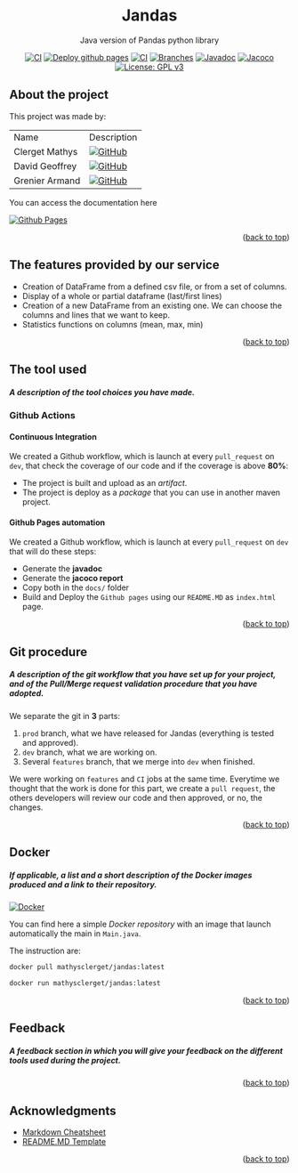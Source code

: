 <div id="top"></div>

<!-- TITLE -->
<div align="center">
<h1 align="center">Jandas</h1>

  <p align="center">
    Java version of Pandas python library
  </p>


<a href="https://github.com/MathysC/Jandas/actions/workflows/CI.yml"><img src="https://github.com/MathysC/Jandas/actions/workflows/CI.yml/badge.svg?branch=dev" alt="CI"></a> <a href="https://github.com/MathysC/Jandas/actions/workflows/generate-site.yml"><img src="https://github.com/MathysC/Jandas/actions/workflows/generate-site.yml/badge.svg?branch=dev" alt="Deploy github pages"></a> <a href="https://github.com/MathysC/Jandas/actions/workflows/CI.yml"><img src="https://mathysc.github.io/Jandas/docs/badges/jacoco.svg" alt="CI"></a>  <a href="https://github.com/MathysC/Jandas/actions/workflows/CI.yml"><img src="https://mathysc.github.io/Jandas/docs/badges/branches.svg" alt="Branches"></a> <a href="https://mathysc.github.io/Jandas/docs/javadoc"><img src="https://img.shields.io/badge/-javadoc-yellow" alt="Javadoc"></a> <a href="https://mathysc.github.io/Jandas/docs/jacoco"><img src="https://img.shields.io/badge/-jacoco-red" alt="Jacoco"></a> <a href="http://www.gnu.org/licenses/gpl-3.0"><img src="https://img.shields.io/badge/License-GPL%20v3-blue.svg" alt="License: GPL v3"></a>
</div>
<!-- ABOUT THE PROJECT -->

## About the project
This project was made by:
<table>
    <tr>
        <td>Name</td>
        <td>Description</td>
    </tr>
    <tr>
        <td>Clerget Mathys</td>
        <td><a href="https://github.com/MathysC/"><img src="https://img.shields.io/badge/github-%23121011.svg?style=for-the-badge&amp;logo=github&amp;logoColor=white" alt="GitHub"></a></td>
    </tr>
    <tr>
        <td>David Geoffrey</td>
        <td><a href="https://github.com/Polluxin/"><img src="https://img.shields.io/badge/github-%23121011.svg?style=for-the-badge&amp;logo=github&amp;logoColor=white" alt="GitHub"></a></td>
    </tr>
    <tr>
        <td>Grenier Armand</td>
        <td><a href="https://github.com/Moutontone/"><img src="https://img.shields.io/badge/github-%23121011.svg?style=for-the-badge&amp;logo=github&amp;logoColor=white" alt="GitHub"></a></td>
    </tr>
</table>

You can access the documentation here 

[![Github Pages](https://img.shields.io/badge/github%20pages-121013?style=for-the-badge&logo=github&logoColor=white)](https://mathysc.github.io/Jandas/)

<p align="right">(<a href="#top">back to top</a>)</p>

## The features provided by our service
- Creation of DataFrame from a defined csv file, or from a set of columns.
- Display of a whole or partial dataframe (last/first lines)
- Creation of a new DataFrame from an existing one. We can choose the columns and lines that we want to keep.
- Statistics functions on columns (mean, max, min)
<p align="right">(<a href="#top">back to top</a>)</p>

## The tool used
##### A description of the tool choices you have made.

### Github Actions

#### Continuous Integration
We created a Github workflow, which is launch at every `pull_request` on `dev`, that check the coverage of our code and if the coverage is above **80%**:
- The project is built and upload as an *artifact*.
- The project is deploy as a *package* that you can use in another maven project. 

#### Github Pages automation
We created a Github workflow, which is launch at every `pull_request` on `dev` that will do these steps:
- Generate the **javadoc**
- Generate the **jacoco report** 
- Copy both in the `docs/` folder
- Build and Deploy the `Github pages` using our `README.MD` as `index.html` page.
<p align="right">(<a href="#top">back to top</a>)</p>

## Git procedure
##### A description of the git workflow that you have set up for your project, and of the Pull/Merge request validation procedure that you have adopted.

We separate the git in **3** parts:
1. `prod` branch, what we have released for Jandas (everything is tested and approved).
2. `dev` branch, what we are working on.
3. Several `features` branch, that we merge into `dev` when finished.


We were working on `features` and `CI` jobs at the same time. Everytime we thought that the work is done for this part, we create a `pull request`, the others developers will review our code and then approved, or no, the changes.

<p align="right">(<a href="#top">back to top</a>)</p>

## Docker 
##### If applicable, a list and a short description of the Docker images produced and a link to their repository.
<a href="https://hub.docker.com/repository/docker/mathysclerget/jandas/general"><img src="https://img.shields.io/badge/docker-%230db7ed.svg?style=for-the-badge&logo=docker&logoColor=white)" alt="Docker"></a>

You can find here a simple *Docker repository* with an image that launch automatically the main in `Main.java`.

The instruction are:
```bash
docker pull mathysclerget/jandas:latest
```
```bash
docker run mathysclerget/jandas:latest
```
<p align="right">(<a href="#top">back to top</a>)</p>

## Feedback
##### A feedback section in which you will give your feedback on the different tools used during the project.

<p align="right">(<a href="#top">back to top</a>)</p>

<!-- ACKNOWLEDGMENTS -->

## Acknowledgments

- [Markdown Cheatsheet](https://github.com/adam-p/markdown-here/wiki/Markdown-Cheatsheet)
- [README.MD Template](https://github.com/othneildrew/Best-README-Template)
<p align="right">(<a href="#top">back to top</a>)</p>
